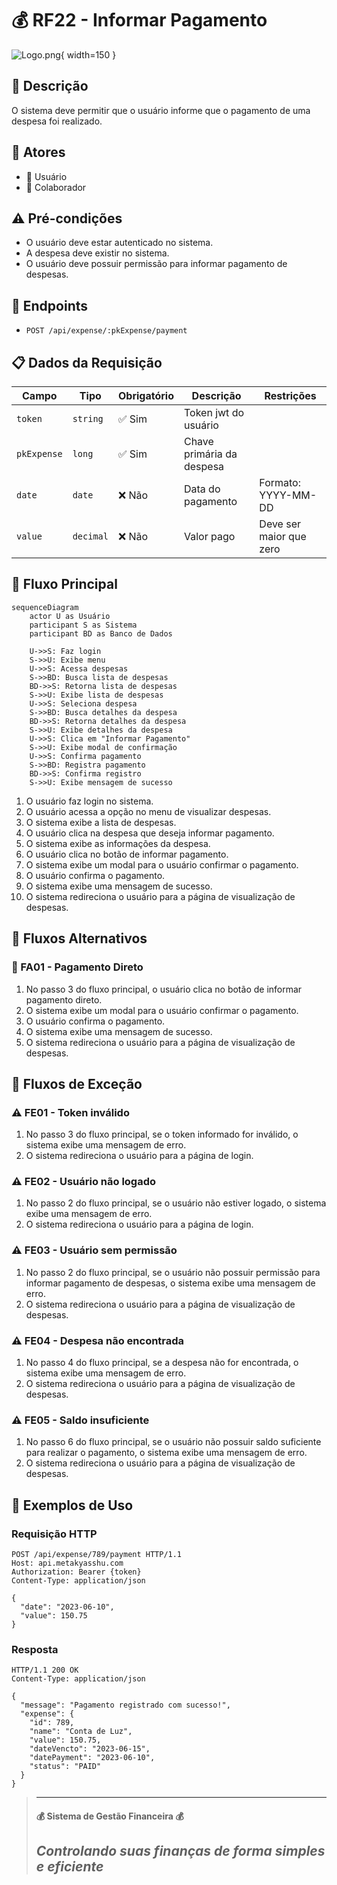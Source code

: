 # 💰 RF22 - Informar Pagamento 

![Logo.png](Logo.png){ width=150 }

## 📝 Descrição

O sistema deve permitir que o usuário informe que o pagamento de uma despesa foi realizado.

## 👥 Atores

- 👤 Usuário
- 👥 Colaborador

## ⚠️ Pré-condições

- O usuário deve estar autenticado no sistema.
- A despesa deve existir no sistema.
- O usuário deve possuir permissão para informar pagamento de despesas.

## 🔌 Endpoints

- `POST /api/expense/:pkExpense/payment`

## 📋 Dados da Requisição

| Campo       | Tipo      | Obrigatório | Descrição                 | Restrições |
|-------------|-----------|-------------|---------------------------|------------|
| `token`     | `string`  | ✅ Sim      | Token jwt do usuário      |            |
| `pkExpense` | `long`    | ✅ Sim      | Chave primária da despesa |            |
| `date`      | `date`    | ❌ Não      | Data do pagamento         | Formato: YYYY-MM-DD |
| `value`     | `decimal` | ❌ Não      | Valor pago                | Deve ser maior que zero |

## 🔄 Fluxo Principal

```mermaid
sequenceDiagram
    actor U as Usuário
    participant S as Sistema
    participant BD as Banco de Dados
    
    U->>S: Faz login
    S->>U: Exibe menu
    U->>S: Acessa despesas
    S->>BD: Busca lista de despesas
    BD->>S: Retorna lista de despesas
    S->>U: Exibe lista de despesas
    U->>S: Seleciona despesa
    S->>BD: Busca detalhes da despesa
    BD->>S: Retorna detalhes da despesa
    S->>U: Exibe detalhes da despesa
    U->>S: Clica em "Informar Pagamento"
    S->>U: Exibe modal de confirmação
    U->>S: Confirma pagamento
    S->>BD: Registra pagamento
    BD->>S: Confirma registro
    S->>U: Exibe mensagem de sucesso
```

1. O usuário faz login no sistema.
2. O usuário acessa a opção no menu de visualizar despesas.
3. O sistema exibe a lista de despesas.
4. O usuário clica na despesa que deseja informar pagamento.
5. O sistema exibe as informações da despesa.
6. O usuário clica no botão de informar pagamento.
7. O sistema exibe um modal para o usuário confirmar o pagamento.
8. O usuário confirma o pagamento.
9. O sistema exibe uma mensagem de sucesso.
10. O sistema redireciona o usuário para a página de visualização de despesas.

## 🔀 Fluxos Alternativos

### 🔄 FA01 - Pagamento Direto
1. No passo 3 do fluxo principal, o usuário clica no botão de informar pagamento direto.
2. O sistema exibe um modal para o usuário confirmar o pagamento.
3. O usuário confirma o pagamento.
4. O sistema exibe uma mensagem de sucesso.
5. O sistema redireciona o usuário para a página de visualização de despesas.

## 🚫 Fluxos de Exceção

### ⚠️ FE01 - Token inválido
1. No passo 3 do fluxo principal, se o token informado for inválido, o sistema exibe uma mensagem de erro.
2. O sistema redireciona o usuário para a página de login.

### ⚠️ FE02 - Usuário não logado
1. No passo 2 do fluxo principal, se o usuário não estiver logado, o sistema exibe uma mensagem de erro.
2. O sistema redireciona o usuário para a página de login.

### ⚠️ FE03 - Usuário sem permissão
1. No passo 2 do fluxo principal, se o usuário não possuir permissão para informar pagamento de despesas, o sistema exibe uma mensagem de erro.
2. O sistema redireciona o usuário para a página de visualização de despesas.

### ⚠️ FE04 - Despesa não encontrada
1. No passo 4 do fluxo principal, se a despesa não for encontrada, o sistema exibe uma mensagem de erro.
2. O sistema redireciona o usuário para a página de visualização de despesas.

### ⚠️ FE05 - Saldo insuficiente
1. No passo 6 do fluxo principal, se o usuário não possuir saldo suficiente para realizar o pagamento, o sistema exibe uma mensagem de erro.
2. O sistema redireciona o usuário para a página de visualização de despesas.

## 🧪 Exemplos de Uso

### Requisição HTTP
```http
POST /api/expense/789/payment HTTP/1.1
Host: api.metakyasshu.com
Authorization: Bearer {token}
Content-Type: application/json

{
  "date": "2023-06-10",
  "value": 150.75
}
```

### Resposta
```http
HTTP/1.1 200 OK
Content-Type: application/json

{
  "message": "Pagamento registrado com sucesso!",
  "expense": {
    "id": 789,
    "name": "Conta de Luz",
    "value": 150.75,
    "dateVencto": "2023-06-15",
    "datePayment": "2023-06-10",
    "status": "PAID"
  }
}
```

> ---------------------------------------------------------------------------
> #### 💰 Sistema de Gestão Financeira 💰
> ***Controlando suas finanças de forma simples e eficiente***
> ---------------------------------------------------------------------------